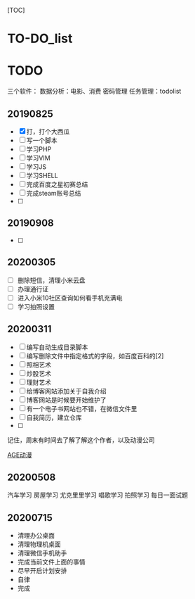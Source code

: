 [TOC]
# TO-DO_list

# TODO

三个软件：
数据分析：电影、消费
密码管理
任务管理：todolist
## 20190825
- [x] 打，打个大西瓜
- [ ] 写一个脚本
- [ ] 学习PHP
- [ ] 学习VIM
- [ ] 学习JS
- [ ] 学习SHELL
- [ ] 完成百度之星初赛总结
- [ ] 完成steam账号总结
- [ ] 

## 20190908
- [ ] 

## 20200305
- [ ] 删除短信，清理小米云盘
- [ ] 办理通行证
- [ ] 进入小米10社区查询如何看手机充满电
- [ ] 学习拍照设置

## 20200311
- [ ] 编写自动生成目录脚本
- [ ] 编写删除文件中指定格式的字段，如百度百科的[2]
- [ ] 照相艺术
- [ ] 炒股艺术
- [ ] 理财艺术
- [ ] 给博客网站添加关于自我介绍
- [ ]  博客网站是时候要开始维护了
- [ ]  有一个电子书网站也不错，在微信文件里
- [ ]  自我简历，建立仓库
- [ ] 


记住，周末有时间去了解了解这个作者，以及动漫公司

[AGE动漫](https://www.agefans.tv/)


## 20200508
汽车学习
房屋学习
尤克里里学习
唱歌学习
拍照学习
每日一面试题


## 20200715
- 清理办公桌面
- 清理物理机桌面
- 清理微信手机助手
- 完成当前文件上面的事情
- 尽早开启计划安排
- 自律
- 完成







